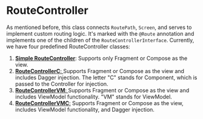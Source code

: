 # RouteController

As mentioned before, this class connects `RoutePath`, `Screen`, and serves to implement custom routing logic. It's marked with the `@Route` annotation and implements one of the children of the `RouteControllerInterface`. Currently, we have four predefined RouteController classes:

1. [**Simple RouteController**](routecontroller.md): Supports only Fragment or Compose as the view.
2. [**RouteControllerC**: ](routecontrollerc.md)Supports Fragment or Compose as the view and includes Dagger injection. The letter "C" stands for Component, which is passed to the Controller for injection.
3. [**RouteControllerVM**: ](routecontrollervm.md)Supports Fragment or Compose as the view and includes ViewModel functionality. "VM" stands for ViewModel.
4. [**RouteControllerVMC**:](routecontrollervmc.md) Supports Fragment or Compose as the view, includes ViewModel functionality, and Dagger injection.
